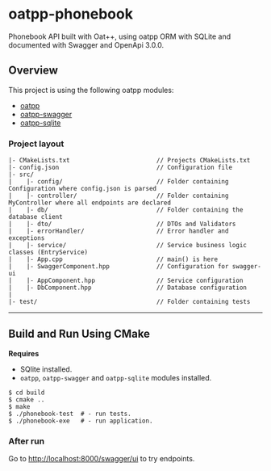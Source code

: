 # oatpp-phonebook

Phonebook API built with Oat++, using oatpp ORM with SQLite and documented with Swagger and OpenApi 3.0.0.

## Overview

This project is using the following oatpp modules:

- [oatpp](https://github.com/oatpp/oatpp) 
- [oatpp-swagger](https://github.com/oatpp/oatpp-swagger)
- [oatpp-sqlite](https://github.com/oatpp/oatpp-sqlite)

### Project layout

```
|- CMakeLists.txt                        // Projects CMakeLists.txt
|- config.json                           // Configuration file
|- src/
|    |- config/                          // Folder containing Configuration where config.json is parsed
|    |- controller/                      // Folder containing MyController where all endpoints are declared
|    |- db/                              // Folder containing the database client
|    |- dto/                             // DTOs and Validators
|    |- errorHandler/                    // Error handler and exceptions
|    |- service/                         // Service business logic classes (EntryService)
|    |- App.cpp                          // main() is here
|    |- SwaggerComponent.hpp             // Configuration for swagger-ui
|    |- AppComponent.hpp                 // Service configuration
|    |- DbComponent.hpp                  // Database configuration
|    
|- test/                                 // Folder containing tests
```

---

## Build and Run Using CMake

**Requires** 

- SQlite installed.
- `oatpp`, `oatpp-swagger` and `oatpp-sqlite` modules installed.

```
$ cd build
$ cmake ..
$ make 
$ ./phonebook-test  # - run tests.
$ ./phonebook-exe   # - run application.
```

### After run

Go to [http://localhost:8000/swagger/ui](http://localhost:8000/swagger/ui) to try endpoints.